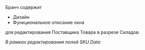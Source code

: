

Бранч содержит <ul>
<li>Дизайн</li> 
<li>Функциональное описание окна</li> </ul>

для редактирования Поставщика Товара в разрезе Складов.

<i>В рамках редактирования полей SKU Data</i>
